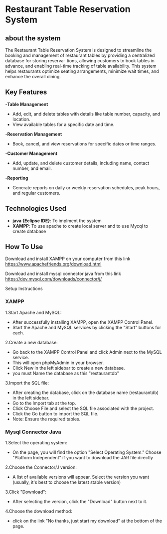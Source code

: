 # Restaurant Table Reservation System

## about the system
The Restaurant Table Reservation System is designed to streamline the booking and
management of restaurant tables by providing a centralized database for storing reserva-
tions, allowing customers to book tables in advance, and enabling real-time tracking of
table availability. This system helps restaurants optimize seating arrangements, minimize
wait times, and enhance the overall dining.

## Key Features

-**Table Management**
  - Add, edit, and delete tables with details like table number, capacity, and location.
  - View available tables for a specific date and time.

-**Reservation Management**
  - Book, cancel, and view reservations for specific dates or time ranges.

-**Customer Management**
  - Add, update, and delete customer details, including name, contact number, and email.

-**Reporting**
  - Generate reports on daily or weekly reservation schedules, peak hours, and regular customers.

## Technologies Used

-  **java {Eclipse IDE}**: To implment the system
-  **XAMPP**: To use apache to create local server and to use Mycql to create database 

## How To Use
Download and install XAMPP on your computer from this link https://www.apachefriends.org/download.html

Download and install mysql connector java from this link https://dev.mysql.com/downloads/connector/j/

Setup Instructions

### XAMPP

1.Start Apache and MySQL:
- After successfully installing XAMPP, open the XAMPP Control Panel.
- Start the Apache and MySQL services by clicking the "Start" buttons for each.


2.Create a new database:
- Go back to the XAMPP Control Panel and click Admin next to the MySQL service.
- This will open phpMyAdmin in your browser.
- Click New in the left sidebar to create a new database.
- you must Name the database as this "restaurantdb" 


3.Import the SQL file:
- After creating the database, click on the database name (restaurantdb) in the left sidebar.
- Go to the Import tab at the top.
- Click Choose File and select the SQL file associated with the project.
- Click the Go button to import the SQL file.
- Note: Ensure the required tables.

### Mysql Connector Java

1.Select the operating system:
- On the page, you will find the option "Select Operating System." Choose "Platform Independent" if you want to download the JAR file directly

2.Choose the Connector/J version:
- A list of available versions will appear. Select the version you want (usually, it's best to choose the latest stable version)

3.Click "Download":
- After selecting the version, click the "Download" button next to it.

4.Choose the download method:
- click on the link "No thanks, just start my download" at the bottom of the page.
